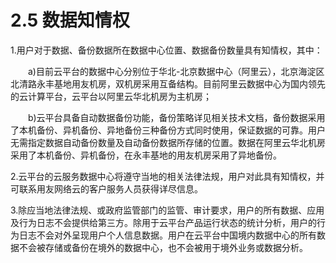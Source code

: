 # 2.5 数据知情权

1.用户对于数据、备份数据所在数据中心位置、数据备份数量具有知情权，其中：

&emsp;&emsp;a)目前云平台的数据中心分别位于华北-北京数据中心（阿里云），北京海淀区北清路永丰基地用友机房，双机房采用互备结构。目前阿里云数据中心为国内领先的云计算平台，云平台以阿里云华北机房为主机房；

&emsp;&emsp;b)云平台具备自动数据备份功能，备份策略详见相关技术文档，备份数据采用了本机备份、异机备份、异地备份三种备份方式同时使用，保证数据的可靠。用户无需指定数据自动备份数量及自动备份数据所存储的位置。数据在阿里云华北机房采用了本机备份、异机备份，在永丰基地的用友机房采用了异地备份。

2.云平台的云服务数据中心将遵守当地的相关法律法规，用户对此具有知情权，并可联系用友网络云的客户服务人员获得详尽信息。

3.除应当地法律法规、或政府监管部门的监管、审计要求，用户的所有数据、应用及行为日志不会提供给第三方。除用于云平台产品运行状态的统计分析，用户的行为日志不会对外呈现用户个人信息数据。用户在云平台中国境内数据中心的所有数据不会被存储或备份在境外的数据中心，也不会被用于境外业务或数据分析。
